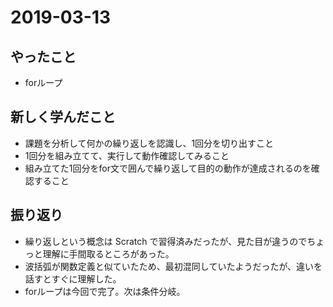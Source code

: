 # 2019-03-13

## やったこと

- forループ

## 新しく学んだこと

- 課題を分析して何かの繰り返しを認識し、1回分を切り出すこと
- 1回分を組み立てて、実行して動作確認してみること
- 組み立てた1回分をfor文で囲んで繰り返して目的の動作が達成されるのを確認すること

## 振り返り

- 繰り返しという概念は Scratch で習得済みだったが、見た目が違うのでちょっと理解に手間取るところがあった。
- 波括弧が関数定義と似ていたため、最初混同していたようだったが、違いを話すとすぐに理解した。
- forループは今回で完了。次は条件分岐。

